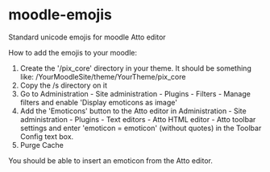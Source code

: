 # moodle-emojis

Standard unicode emojis for moodle Atto editor

How to add the emojis to your moodle:

 1. Create the '/pix_core' directory in your theme. It should be something like: /YourMoodleSite/theme/YourTheme/pix_core
 2. Copy the /s directory on it
 3. Go to Administration - Site administration - Plugins - Filters - Manage filters and enable 'Display emoticons as image'
 4. Add the 'Emoticons' button to the Atto editor in Administration - Site administration - Plugins - Text editors - Atto HTML editor - Atto toolbar settings and enter 'emoticon = emoticon' (without quotes) in the Toolbar Config text box.
 5. Purge Cache 

You should be able to insert an emoticon from the Atto editor.
